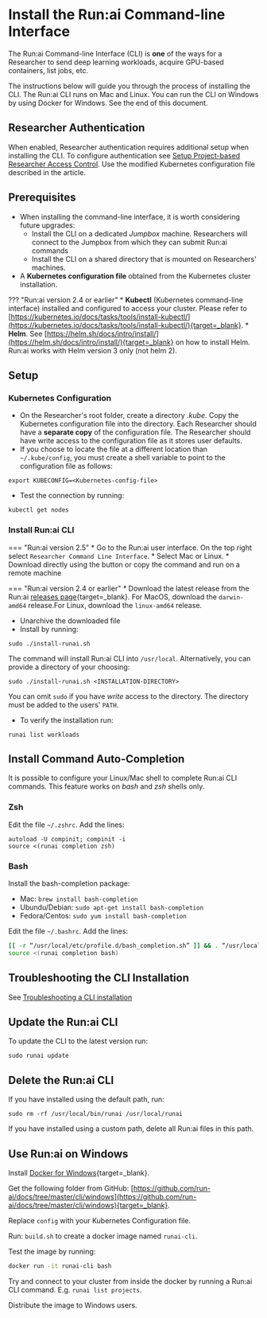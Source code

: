 # Install the Run:ai Command-line Interface

The Run:ai Command-line Interface (CLI) is __one__ of the ways for a Researcher to send deep learning workloads, acquire GPU-based containers, list jobs, etc.

The instructions below will guide you through the process of installing the CLI. The Run:ai CLI runs on Mac and Linux. You can run the CLI on Windows by using Docker for Windows. See the end of this document.


## Researcher Authentication

When enabled, Researcher authentication requires additional setup when installing the CLI. To configure authentication see [Setup Project-based Researcher Access Control](../runai-setup/authentication/researcher-authentication.md). Use the modified Kubernetes configuration file described in the article.

## Prerequisites

*   When installing the command-line interface, it is worth considering future upgrades:
     * Install the CLI on a dedicated _Jumpbox_ machine. Researchers will connect to the Jumpbox from which they can submit Run:ai commands
     * Install the CLI on a shared directory that is mounted on Researchers' machines.  
*   A __Kubernetes configuration file__ obtained from the Kubernetes cluster installation.

??? "Run:ai version 2.4 or earlier"
     * __Kubectl__ (Kubernetes command-line interface) installed and configured to access your cluster. Please refer to [https://kubernetes.io/docs/tasks/tools/install-kubectl/](https://kubernetes.io/docs/tasks/tools/install-kubectl/){target=_blank}.
     * __Helm__. See [https://helm.sh/docs/intro/install/](https://helm.sh/docs/intro/install/){target=_blank} on how to install Helm. Run:ai works with Helm version 3 only (not helm 2).


## Setup

### Kubernetes Configuration

*   On the Researcher's root folder, create a directory _.kube_. Copy the Kubernetes configuration file into the directory. Each Researcher should have a __separate copy__ of the configuration file. The Researcher should have write access to the configuration file as it stores user defaults. 
*   If you choose to locate the file at a different location than `~/.kube/config`, you must create a shell variable to point to the configuration file as follows:

```
export KUBECONFIG=<Kubernetes-config-file>
```

*   Test the connection by running:

```
kubectl get nodes
```

### Install Run:ai CLI 

=== "Run:ai version 2.5"
     *   Go to the Run:ai user interface. On the top right select `Researcher Command Line Interface`.
     *   Select Mac or Linux.
     *   Download directly using the button or copy the command and run on a remote machine
  
=== "Run:ai version 2.4 or earlier"
     *   Download the latest release from the Run:ai [releases page](https://github.com/run-ai/runai-cli/releases){target=_blank}. For MacOS, download the `darwin-amd64` release.For Linux, download the `linux-amd64` release.

*   Unarchive the downloaded file
*   Install by running:

```
sudo ./install-runai.sh
```

The command will install Run:ai CLI into `/usr/local`. Alternatively, you can provide a directory of your choosing: 

```
sudo ./install-runai.sh <INSTALLATION-DIRECTORY>
```

You can omit `sudo` if you have _write_ access to the directory. The directory must be added to the users' `PATH`.


* To verify the installation run:

```
runai list workloads
```

## Install Command Auto-Completion 

It is possible to configure your Linux/Mac shell to complete Run:ai CLI commands. This feature works on _bash_ and _zsh_ shells only.

### Zsh

Edit the file `~/.zshrc`. Add the lines:

```
autoload -U compinit; compinit -i
source <(runai completion zsh)
```

### Bash

Install the bash-completion package:

* Mac: `brew install bash-completion`
* Ubundu/Debian: `sudo apt-get install bash-completion`
* Fedora/Centos: `sudo yum install bash-completion`

Edit the file `~/.bashrc`. Add the lines:

``` bash
[[ -r “/usr/local/etc/profile.d/bash_completion.sh” ]] && . “/usr/local/etc/profile.d/bash_completion.sh”
source <(runai completion bash)
```


## Troubleshooting the CLI Installation

See [Troubleshooting a CLI installation](cli-troubleshooting.md)

## Update the Run:ai CLI

To update the CLI to the latest version run:

```
sudo runai update
```

## Delete the Run:ai CLI

If you have installed using the default path, run:

```
sudo rm -rf /usr/local/bin/runai /usr/local/runai
```

If you have installed using a custom path, delete all Run:ai files in this path.

## Use Run:ai on Windows

Install [Docker for Windows](https://docs.docker.com/docker-for-windows/install/){target=_blank}.

Get the following folder from GitHub: [https://github.com/run-ai/docs/tree/master/cli/windows](https://github.com/run-ai/docs/tree/master/cli/windows){target=_blank}.

Replace `config` with your Kubernetes Configuration file.

Run: `build.sh` to create a docker image named `runai-cli`.

Test the image by running:

``` bash
docker run -it runai-cli bash
```

Try and connect to your cluster from inside the docker by running a Run:ai CLI command. E.g. `runai list projects`.

Distribute the image to Windows users.
